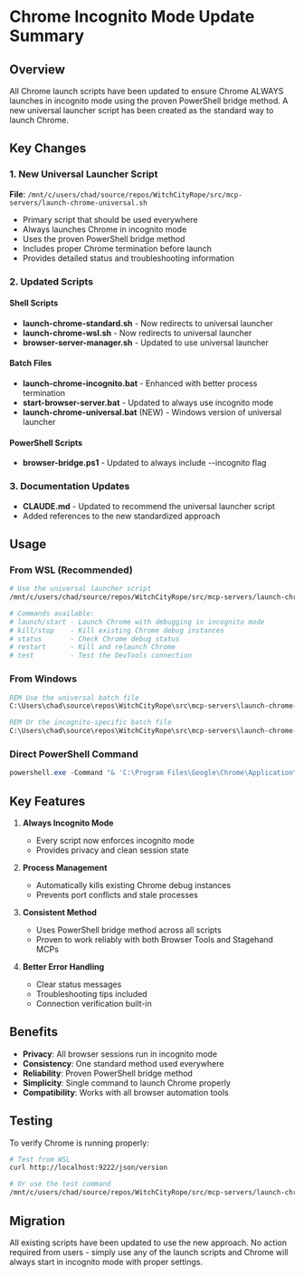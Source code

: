 # Chrome Incognito Mode Update Summary

## Overview
All Chrome launch scripts have been updated to ensure Chrome ALWAYS launches in incognito mode using the proven PowerShell bridge method. A new universal launcher script has been created as the standard way to launch Chrome.

## Key Changes

### 1. New Universal Launcher Script
**File**: `/mnt/c/users/chad/source/repos/WitchCityRope/src/mcp-servers/launch-chrome-universal.sh`
- Primary script that should be used everywhere
- Always launches Chrome in incognito mode
- Uses the proven PowerShell bridge method
- Includes proper Chrome termination before launch
- Provides detailed status and troubleshooting information

### 2. Updated Scripts

#### Shell Scripts
- **launch-chrome-standard.sh** - Now redirects to universal launcher
- **launch-chrome-wsl.sh** - Now redirects to universal launcher
- **browser-server-manager.sh** - Updated to use universal launcher

#### Batch Files  
- **launch-chrome-incognito.bat** - Enhanced with better process termination
- **start-browser-server.bat** - Updated to always use incognito mode
- **launch-chrome-universal.bat** (NEW) - Windows version of universal launcher

#### PowerShell Scripts
- **browser-bridge.ps1** - Updated to always include --incognito flag

### 3. Documentation Updates
- **CLAUDE.md** - Updated to recommend the universal launcher script
- Added references to the new standardized approach

## Usage

### From WSL (Recommended)
```bash
# Use the universal launcher script
/mnt/c/users/chad/source/repos/WitchCityRope/src/mcp-servers/launch-chrome-universal.sh launch

# Commands available:
# launch/start - Launch Chrome with debugging in incognito mode
# kill/stop    - Kill existing Chrome debug instances  
# status       - Check Chrome debug status
# restart      - Kill and relaunch Chrome
# test         - Test the DevTools connection
```

### From Windows
```cmd
REM Use the universal batch file
C:\Users\chad\source\repos\WitchCityRope\src\mcp-servers\launch-chrome-universal.bat

REM Or the incognito-specific batch file
C:\Users\chad\source\repos\WitchCityRope\src\mcp-servers\launch-chrome-incognito.bat
```

### Direct PowerShell Command
```powershell
powershell.exe -Command "& 'C:\Program Files\Google\Chrome\Application\chrome.exe' --remote-debugging-port=9222 --incognito"
```

## Key Features

1. **Always Incognito Mode**
   - Every script now enforces incognito mode
   - Provides privacy and clean session state

2. **Process Management**
   - Automatically kills existing Chrome debug instances
   - Prevents port conflicts and stale processes

3. **Consistent Method**
   - Uses PowerShell bridge method across all scripts
   - Proven to work reliably with both Browser Tools and Stagehand MCPs

4. **Better Error Handling**
   - Clear status messages
   - Troubleshooting tips included
   - Connection verification built-in

## Benefits

- **Privacy**: All browser sessions run in incognito mode
- **Consistency**: One standard method used everywhere
- **Reliability**: Proven PowerShell bridge method
- **Simplicity**: Single command to launch Chrome properly
- **Compatibility**: Works with all browser automation tools

## Testing

To verify Chrome is running properly:
```bash
# Test from WSL
curl http://localhost:9222/json/version

# Or use the test command
/mnt/c/users/chad/source/repos/WitchCityRope/src/mcp-servers/launch-chrome-universal.sh test
```

## Migration

All existing scripts have been updated to use the new approach. No action required from users - simply use any of the launch scripts and Chrome will always start in incognito mode with proper settings.